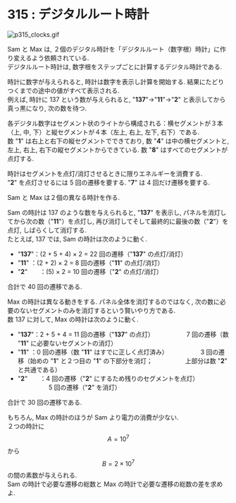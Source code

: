 # 315 : デジタルルート時計

![p315\_clocks.gif](https://projecteuler.net/project/images/p315_clocks.gif)

Sam と Max は, ２個のデジタル時計を「デジタルルート（数字根）時計」に作り変えるよう依頼されている.  
デジタルルート時計は, 数字根をステップごとに計算するデジタル時計である.

時計に数字が与えられると, 時計は数字を表示し計算を開始する. 結果にたどりつくまでの途中の値がすべて表示される.  
例えば, 時計に 137 という数が与えられると, "**137**"→"**11**"→"**2**" と表示してから真っ黒になり, 次の数を待つ.

各デジタル数字はセグメント状のライトから構成される：横セグメントが３本（上, 中, 下）と縦セグメントが４本（左上, 右上, 左下, 右下）である.  
数 "**1**" は右上と右下の縦セグメントでできており, 数 "**4**" は中の横セグメントと, 左上, 右上, 右下の縦セグメントからできている. 数 "**8**" はすべてのセグメントが点灯する.

時計はセグメントを点灯/消灯させるときに限りエネルギーを消費する.  
"**2**" を点灯させるには 5 回の遷移を要する. "**7**" は 4 回だけ遷移を要する.

Sam と Max は２個の異なる時計を作る.

Sam の時計は 137 のような数を与えられると, "**137**" を表示し, パネルを消灯してから次の数（"**11**"）を点灯し, 再び消灯してそして最終的に最後の数（"**2**"）を点灯, しばらくして消灯する.  
たとえば, 137 では, Sam の時計は次のように動く.

* "**137**"：\(2 + 5 + 4\) × 2 = 22 回の遷移（"**137**" の点灯/消灯）
* "**11**" ：\(2 + 2\) × 2 = 8 回の遷移（"**11**" の点灯/消灯）
* "**2**"　　：\(5\) × 2 = 10 回の遷移（"**2**" の点灯/消灯）

合計で 40 回の遷移である.

Max の時計は異なる動きをする. パネル全体を消灯するのではなく, 次の数に必要のないセグメントのみを消灯するという賢いやり方である.  
数 137 に対して, Max の時計は次のように動く.

* "**137**"：2 + 5 + 4 = 11 回の遷移（"**137**" の点灯） 　　　　　7 回の遷移（数 "**11**" に必要ないセグメントの消灯）
* "**11**" ：0 回の遷移（数 "**11**" はすでに正しく点灯済み） 　　　　　3 回の遷移（始めの "**1**" と２つ目の "**1**" の下部分を消灯； 　　　　　上部分は数 "**2**" と共通である）
* "**2**"　　：4 回の遷移（"**2**" にするため残りのセグメントを点灯） 　　　　　5 回の遷移（"**2**" を消灯）

合計で 30 回の遷移である.

もちろん, Max の時計のほうが Sam より電力の消費が少ない.  
２つの時計に$$A = 10^7$$から$$B = 2×10^7$$の間の素数が与えられる.  
Sam の時計で必要な遷移の総数と Max の時計で必要な遷移の総数の差を求めよ.


